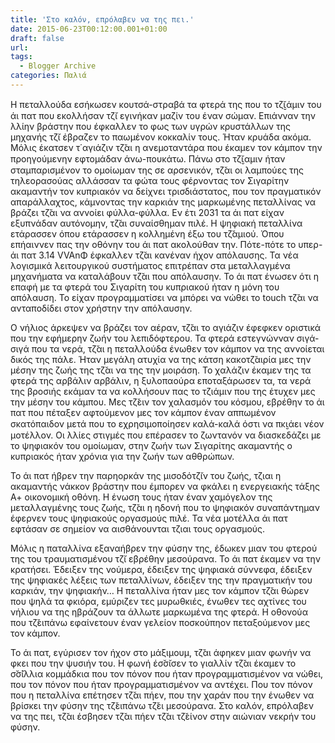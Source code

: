 ```yaml
---
title: 'Στο καλόν, επρόλαβεν να της πει.'
date: 2015-06-23T00:12:00.001+01:00
draft: false
url: 
tags:
  - Blogger Archive
categories: Παλιά
---
```


Η πεταλλούδα εσήκωσεν κουτσά-στραβά τα φτερά της που το τζ̆ι̮άμιν του άι πατ που εκολλήσαν τζ̆ι εγινήκαν μαζίν του έναν σώμαν. Επιάνναν την λλίην βράστην που έφκαλλεν το φως των υγρών κρυστάλλων της μηχανής τζ̆ι έβραζεν το παωμένον κοκκαλίν τους. Ήταν κρυάδα ακόμα. Μόλις έκατσεν τ΄αγιάζιν τζ̆αι η ανεμοταντάρα που έκαμεν τον κάμπον την προηγούμενην εφτομάδαν άνω-πουκάτω. Πάνω στο τζ̆ι̮αμιν ήταν σταμπαρισμένον το ομοίωμαν της σε αρσενικόν, τζ̆αι οι λαμπούες της τηλεορασούας αλλάσσαν τα φώτα τους φέρνοντας τον Σιγαρίτην ακαμαντήν τον κυπριακόν να δείχνει τρισδιάστατος, που τον πραγματικόν απαράλλαχτος, κάμνοντας την καρκιάν της μαρκωμένης πεταλλίνας να βράζει τζ̆αι να αννοίει φύλλα-φύλλα. Εν έτι 2031 τα άι πατ είχαν εξυπνάδαν αυτόνομην, τζ̆αι συναίσθημαν πιλέ. Η ψηφιακή πεταλλίνα ετάρασσεν όπου ετάρασσεν η κολλημένη έξω του τζ̆αμιού. Όπου επήαιννεν πας την οθόνην του άι πατ ακολούθαν την. Πότε-πότε το υπερ-άι πατ 3.14 VVAnΦ έφκαλλεν τζ̆αι κανέναν ήχον απόλαυσης. Τα νέα λογισμικά λειτουργικού συστήματος επιτρέπαν στα μεταλλαγμένα μηχανήματα να καταλάβουν τζ̆αι που απόλαυσην. Το άι πατ ένωσεν ότι η επαφή με τα φτερά του Σιγαρίτη του κυπριακού ήταν η μόνη του απόλαυση. Το είχαν προγραμματίσει να μπόρει να νώθει το touch τζ̆αι να ανταποδίδει στον χρήστην την απόλαυσην. 

  

Ο νήλιος άρκεψεν να βράζει τον αέραν, τζ̆αι το αγιάζιν έφεφκεν οριστικά που την εφήμερην ζωήν του λεπιδόφτερου. Τα φτερά εστεγνώνναν σιγά-σιγά που τα νερά, τζ̆αι η πεταλλούδα ένωθεν τον κάμπον να της αννοίεται δικός της πάλε. Ήταν μεγάλη ατυχία να της κάτση κακοτζ̆αιρία μες την μέσην της ζωής της τζ̆αι να της την μοιράση. Το χαλάζιν έκαμεν της τα φτερά της αρβάλιν αρβάλιν, η ξυλοπαούρα εποταξάρωσεν τα, τα νερά της βροσιής εκάμαν τα να κολλήσουν πας το τζιάμιν που της έτυχεν μες την μέσην του κάμπου. Μες τζ̆ειν τον χαλασμόν του κόσμου, εβρέθην το άι πατ που πέταξεν αφτούμενον μες τον κάμπον έναν αππωμένον σκατόπαιδον μετά που το εχρησιμοποίησεν καλά-καλά όστι να πκι̮άει νέον μοτέλλον. Οι λλίες στιγμές που επέρασεν το ζωντανόν να διασκεδάζει με το ψηφιακόν του ομοίωμαν, στην ζωήν των Σιγαρίτης ακαμαντής ο κυπριακός ήταν χρόνια για την ζωήν των αθθρώπων.

  

Το άι πατ ήβρεν την παρηορκάν της μισοδότζ̆ιν του ζωής, τζιαι η ακαμαντής νάκκον βράστην που έμπορεν να φκάλει η ενεργειακής τάξης Α+ οικονομική οθόνη. Η ένωση τους ήταν έναν χαμόγελον της μεταλλαγμένης τους ζωής, τζ̆αι η ηδονή που το ψηφιακόν συναπάντημαν έφερνεν τους ψηφιακούς οργασμούς πιλέ. Τα νέα μοτέλλα άι πατ εφτάσαν σε σημείον να αισθάνουνται τζιαι τους οργασμούς.

  

Μόλις η παταλλίνα εξαναήβρεν την φύσην της, έδωκεν μιαν του φτερού της του τραυματισμένου τζ̆ι εβρέθην μεσούρανα. Το άι πατ έκαμεν να την κρατήσει. Έδειξεν της νούμερα, έδειξεν της ψηφιακά σύννεφα, έδειξεν της ψηφιακές λέξεις των πεταλλίνων, έδειξεν της την πραγματικήν του καρκιάν, την ψηφιακήν… Η πεταλλίνα ήταν μες τον κάμπον τζ̆αι θώρεν που ψηλά τα φκιόρα, εμύριζεν τες μυρωθκιές, ένωθεν τες αχτίνες του νήλιου να της ηβράζουν τα άλλωτε μαρκωμένα της φτερά. Η οθονούα που τζ̆ειπάνω εφαίνετουν έναν γελείον ποσκούπηον πεταξούμενον μες τον κάμπον.

  

  

Το άι πατ, εγύρισεν τον ήχον στο μάξιμουμ, τζ̆αι άφηκεν μιαν φωνήν να φκει που την ψυσιήν του. Η φωνή έσ̆σ̆ισεν το γιαλλίν τζ̆αι έκαμεν το σ̆σ̆ίλλια κομμάδκια που τον πόνον που ήταν προγραμματισμένον να νώθει, που τον πόνον που ήταν προγραμματισμένον να αντέχει. Που τον πόνον που η πεταλλίνα επέτησεν τζ̆αι πήεν, που την χαράν που την ένωθεν να βρίσκει την φύσην της τζ̆ειπάνω τζ̆ει μεσούρανα. Στο καλόν, επρόλαβεν να της πει, τζ̆αι έσβησεν τζ̆αι πήεν τζ̆αι τζ̆είνον στην αιώνιαν νεκρήν του φύσην.
